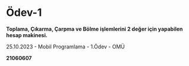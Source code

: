 # Ödev-1

**Toplama, Çıkarma, Çarpma ve Bölme işlemlerini 2 değer için yapabilen hesap makinesi.**

25.10.2023 - Mobil Programlama - 1.Ödev - OMÜ

**21060607**

